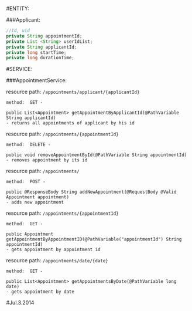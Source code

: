 #ENTITY: 

###Applicant: 
```java
//Id, uid
private String appointmentId;
private List <String> userIdList;
private String applicantId;
private long startTime;
private long durationTime;


```

#SERVICE:

###AppointmentService:

resource path: ```/appointments/applicant/{applicantId}```
	
	method:  GET - 
	
	public List<Appointment> getAppointmentByApplicantId(@PathVariable String applicantId) 
    - returns all appointments of applicant by his id

resource path: ```/appointments/{appointmentId}```

    method:  DELETE - 

    public void removeAppointmentById(@PathVariable String appointmentId)
    - removes appointment by its id
    
resource path: ```/appointments/```

    method:  POST - 
    
    public @ResponseBody String addNewAppointment(@RequestBody @Valid Appointment appointment)
    - adds new appointment

resource path: ```/appointments/{appointmentId}```

    method:  GET - 
    
    public Appointment getAppointmentByAppointmentID(@PathVariable("appointmentId") String appointmentId)
    - gets appointment by appointment id

resource path: ```/appointments/date/{date}```

    method:  GET - 
    
    public List<Appointment> getAppointmentsByDate(@PathVariable long date)
    - gets appointment by date
    
#Jul.3.2014
